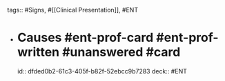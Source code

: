 tags:: #Signs, #[[Clinical Presentation]], #ENT

- # Causes #ent-prof-card #ent-prof-written #unanswered #card
  id:: dfded0b2-61c3-405f-b82f-52ebcc9b7283
  deck:: #ENT